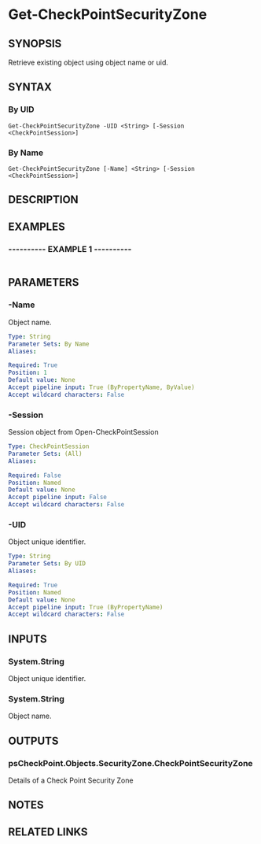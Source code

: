 # Get-CheckPointSecurityZone

## SYNOPSIS
Retrieve existing object using object name or uid.

## SYNTAX

### By UID
```
Get-CheckPointSecurityZone -UID <String> [-Session <CheckPointSession>]
```

### By Name
```
Get-CheckPointSecurityZone [-Name] <String> [-Session <CheckPointSession>]
```

## DESCRIPTION

## EXAMPLES

### ----------  EXAMPLE 1  ----------
```

```

## PARAMETERS

### -Name
Object name.

```yaml
Type: String
Parameter Sets: By Name
Aliases: 

Required: True
Position: 1
Default value: None
Accept pipeline input: True (ByPropertyName, ByValue)
Accept wildcard characters: False
```

### -Session
Session object from Open-CheckPointSession

```yaml
Type: CheckPointSession
Parameter Sets: (All)
Aliases: 

Required: False
Position: Named
Default value: None
Accept pipeline input: False
Accept wildcard characters: False
```

### -UID
Object unique identifier.

```yaml
Type: String
Parameter Sets: By UID
Aliases: 

Required: True
Position: Named
Default value: None
Accept pipeline input: True (ByPropertyName)
Accept wildcard characters: False
```

## INPUTS

### System.String
Object unique identifier.

### System.String
Object name.

## OUTPUTS

### psCheckPoint.Objects.SecurityZone.CheckPointSecurityZone
Details of a Check Point Security Zone

## NOTES

## RELATED LINKS

